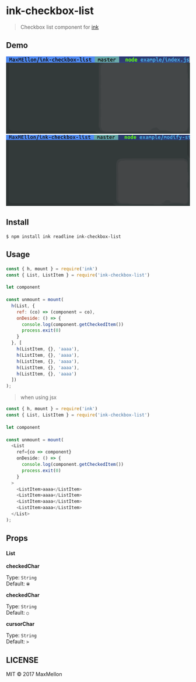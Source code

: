 # ink-checkbox-list

> Checkbox list component for [ink](https://github.com/vadimdemedes/ink)

Demo
---

![Demo Image 1](./.github/demo1.gif)
![Demo Image 2](./.github/demo2.gif)

Install
---

```
$ npm install ink readline ink-checkbox-list
```

Usage
---

```js
const { h, mount } = require('ink')
const { List, ListItem } = require('ink-checkbox-list')

let component

const unmount = mount(
  h(List, {
    ref: (co) => (component = co),
    onDeside: () => {
      console.log(component.getCheckedItem())
      process.exit(0)
    }
  }, [
    h(ListItem, {}, 'aaaa'),
    h(ListItem, {}, 'aaaa'),
    h(ListItem, {}, 'aaaa'),
    h(ListItem, {}, 'aaaa'),
    h(ListItem, {}, 'aaaa')
  ])
);
```

> when using jsx

```js
const { h, mount } = require('ink')
const { List, ListItem } = require('ink-checkbox-list')

let component

const unmount = mount(
  <List
    ref={co => component}
    onDeside: () => {
      console.log(component.getCheckedItem())
      process.exit(0)
    }
  >
    <ListItem>aaaa</ListItem>
    <ListItem>aaaa</ListItem>
    <ListItem>aaaa</ListItem>
    <ListItem>aaaa</ListItem>
  </List>
);
```

Props
---

#### List

**checkedChar**

Type: `String` <br />
Default: `⦿`

**checkedChar**

Type: `String` <br />
Default: `○`

**cursorChar**

Type: `String` <br />
Default: `>`

LICENSE
---

MIT © 2017 MaxMellon
